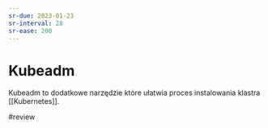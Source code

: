 ```yaml
---
sr-due: 2023-01-23
sr-interval: 28
sr-ease: 200
---
```


# Kubeadm

Kubeadm to dodatkowe narzędzie które ułatwia proces instalowania klastra [[Kubernetes]].

#review 